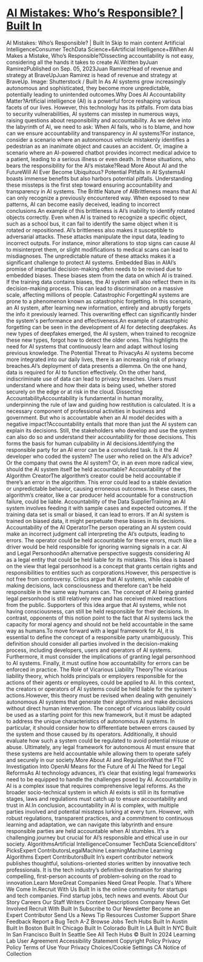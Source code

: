 # [AI Mistakes: Who’s Responsible? | Built In](https://builtin.com/artificial-intelligence/responsibility-for-AI-mistakes)

AI Mistakes: Who’s Responsible? | Built In Skip to main content Artificial IntelligenceConsumer TechData Science+6Artificial Intelligence+8When AI Makes a Mistake, Who’s Responsible?Dissecting accountability is not easy, considering all the hands it takes to create AI.Written byJuan RamirezPublished on Sep. 05, 2023Juan RamirezHead of revenue and strategy at BraveUpJuan Ramirez is head of revenue and strategy at BraveUp. Image: Shutterstock / Built In As AI systems grow increasingly autonomous and sophisticated, they become more unpredictable, potentially leading to unintended outcomes.Why Does AI Accountability Matter?Artificial intelligence (AI) is a powerful force reshaping various facets of our lives. However, this technology has its pitfalls. From data bias to security vulnerabilities, AI systems can misstep in numerous ways, raising questions about responsibility and accountability. As we delve into the labyrinth of AI, we need to ask: When AI fails, who is to blame, and how can we ensure accountability and transparency in AI systems?For instance, consider a scenario where an autonomous vehicle mistakenly identifies a pedestrian as an inanimate object and causes an accident. Or, imagine a scenario where an AI-powered chatbot provides incorrect medical advice to a patient, leading to a serious illness or even death. In these situations, who bears the responsibility for the AI’s mistake?Read More About AI and the FutureWill AI Ever Become Ubiquitous? Potential Pitfalls in AI SystemsAI boasts immense benefits but also harbors potential pitfalls. Understanding these missteps is the first step toward ensuring accountability and transparency in AI systems. The Brittle Nature of AIBrittleness means that AI can only recognize a previously encountered way. When exposed to new patterns, AI can become easily deceived, leading to incorrect conclusions.An example of this brittleness is AI’s inability to identify rotated objects correctly. Even when AI is trained to recognize a specific object, such as a school bus, it can fail to identify the same object when it is rotated or repositioned. AI’s brittleness also makes it susceptible to adversarial attacks. These attacks manipulate the input data, leading to incorrect outputs. For instance, minor alterations to stop signs can cause AI to misinterpret them, or slight modifications to medical scans can lead to misdiagnoses. The unpredictable nature of these attacks makes it a significant challenge to protect AI systems. Embedded Bias in AIAI’s promise of impartial decision-making often needs to be revised due to embedded biases. These biases stem from the data on which AI is trained. If the training data contains biases, the AI system will also reflect them in its decision-making process. This can lead to discrimination on a massive scale, affecting millions of people. Catastrophic ForgettingAI systems are prone to a phenomenon known as catastrophic forgetting. In this scenario, an AI system, after learning new information, entirely and abruptly forgets the info it previously learned. This overwriting effect can significantly hinder the system's performance and effectiveness.An example of catastrophic forgetting can be seen in the development of AI for detecting deepfakes. As new types of deepfakes emerged, the AI system, when trained to recognize these new types, forgot how to detect the older ones. This highlights the need for AI systems that continuously learn and adapt without losing previous knowledge. The Potential Threat to PrivacyAs AI systems become more integrated into our daily lives, there is an increasing risk of privacy breaches.AI’s deployment of data presents a dilemma. On the one hand, data is required for AI to function effectively. On the other hand, indiscriminate use of data can lead to privacy breaches. Users must understand where and how their data is being used, whether stored securely on the edge or at risk in the cloud. Dissecting AccountabilityAccountability is fundamental in human morality, underpinning the rule of law and guiding how restitution is calculated. It is a necessary component of professional activities in business and government. But who is accountable when an AI model decides with a negative impact?Accountability entails that more than just the AI system can explain its decisions. Still, the stakeholders who develop and use the system can also do so and understand their accountability for those decisions. This forms the basis for human culpability in AI decisions.Identifying the responsible party for an AI error can be a convoluted task. Is it the AI developer who coded the system? The user who relied on the AI’s advice? Or the company that owns the AI system? Or, in an even more radical view, should the AI system itself be held accountable? Accountability of the Algorithm CreatorThe algorithm’s creator could be held accountable if there’s an error in the algorithm. This error could lead to a stable deviation or unpredictable behavior, causing erroneous outcomes. In these cases, the algorithm’s creator, like a car producer held accountable for a construction failure, could be liable. Accountability of the Data SupplierTraining an AI system involves feeding it with sample cases and expected outcomes. If the training data set is small or biased, it can lead to errors. If an AI system is trained on biased data, it might perpetuate these biases in its decisions. Accountability of the AI OperatorThe person operating an AI system could make an incorrect judgment call interpreting the AI’s outputs, leading to errors. The operator could be held accountable for these errors, much like a driver would be held responsible for ignoring warning signals in a car. AI and Legal PersonhoodAn alternative perspective suggests considering AI as a legal entity that could be held liable for its mistakes. This idea is based on the view that legal personhood is a concept that grants certain rights and responsibilities to entities such as corporations.However, this perspective is not free from controversy. Critics argue that AI systems, while capable of making decisions, lack consciousness and therefore can’t be held responsible in the same way humans can. The concept of AI being granted legal personhood is still relatively new and has received mixed reactions from the public. Supporters of this idea argue that AI systems, while not having consciousness, can still be held responsible for their decisions. In contrast, opponents of this notion point to the fact that AI systems lack the capacity for moral agency and should not be held accountable in the same way as humans.To move forward with a legal framework for AI, it is essential to define the concept of a responsible party unambiguously. This definition should consider all parties involved in the decision-making process, including developers, users and operators of AI systems. Furthermore, it must consider the implications of granting legal personhood to AI systems. Finally, it must outline how accountability for errors can be enforced in practice. The Role of Vicarious Liability TheoryThe vicarious liability theory, which holds principals or employers responsible for the actions of their agents or employees, could be applied to AI. In this context, the creators or operators of AI systems could be held liable for the system's actions.However, this theory must be revised when dealing with genuinely autonomous AI systems that generate their algorithms and make decisions without direct human intervention. The concept of vicarious liability could be used as a starting point for this new framework, but it must be adapted to address the unique characteristics of autonomous AI systems. In particular, it should consider how to differentiate between errors caused by the system and those caused by its operators. Additionally, it should evaluate how such a system could be regulated to avoid potential misuse or abuse. Ultimately, any legal framework for autonomous AI must ensure that these systems are held accountable while allowing them to operate safely and securely in our society.More About AI and RegulationWhat the FTC Investigation Into OpenAI Means for the Future of AI The Need for Legal ReformsAs AI technology advances, it’s clear that existing legal frameworks need to be equipped to handle the challenges posed by AI. Accountability in AI is a complex issue that requires comprehensive legal reforms. As the broader socio-technical system in which AI exists is still in its formative stages, laws and regulations must catch up to ensure accountability and trust in AI.In conclusion, accountability in AI is complex, with multiple parties involved and potential missteps lurking at every turn. However, with robust regulations, transparent practices, and a commitment to continuous learning and adaptation, we can navigate this labyrinth and ensure responsible parties are held accountable when AI stumbles. It’s a challenging journey but crucial for AI’s responsible and ethical use in our society. AlgorithmsArtificial IntelligenceConsumer TechData ScienceEditors' PicksExpert ContributorsLegalMachine LearningMachine Learning Algorithms Expert ContributorsBuilt In’s expert contributor network publishes thoughtful, solutions-oriented stories written by innovative tech professionals. It is the tech industry’s definitive destination for sharing compelling, first-person accounts of problem-solving on the road to innovation.Learn MoreGreat Companies Need Great People. That's Where We Come In.Recruit With Us Built In is the online community for startups and tech companies. Find startup jobs, tech news and events. About Our Story Careers Our Staff Writers Content Descriptions Company News Get Involved Recruit With Built In Subscribe to Our Newsletter Become an Expert Contributor Send Us a News Tip Resources Customer Support Share Feedback Report a Bug Tech A-Z Browse Jobs Tech Hubs Built In Austin Built In Boston Built In Chicago Built In Colorado Built In LA Built In NYC Built In San Francisco Built In Seattle See All Tech Hubs © Built In 2024 Learning Lab User Agreement Accessibility Statement Copyright Policy Privacy Policy Terms of Use Your Privacy Choices/Cookie Settings CA Notice of Collection